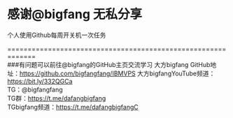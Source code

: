 # 感谢@bigfang 无私分享

个人使用Github每周开关机一次任务

=============================================================  
###有问题可以前往@bigfang的GitHub主页交流学习
大方bigfang GitHub地址：https://github.com/bigfangfang/IBMVPS
大方bigfangYouTube频道：https://bit.ly/332QGCa  
TG：@bigfangfang  
TG群：https://t.me/dafangbigfang  
TGbigfang频道：https://t.me/dafangbigfangC  

